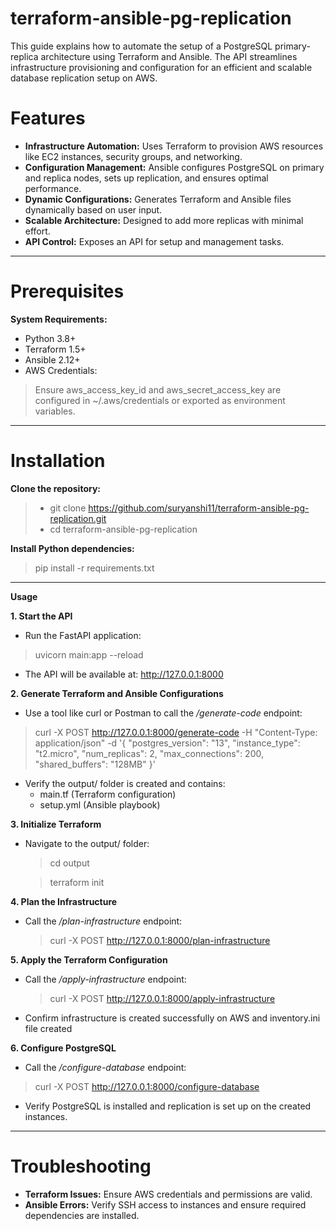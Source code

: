 # terraform-ansible-pg-replication
This guide explains how to automate the setup of a PostgreSQL primary-replica architecture using Terraform and Ansible. The API streamlines infrastructure provisioning and configuration for an efficient and scalable database replication setup on AWS.

# Features
- **Infrastructure Automation:** Uses Terraform to provision AWS resources like EC2 instances, security groups, and networking.
- **Configuration Management:** Ansible configures PostgreSQL on primary and replica nodes, sets up replication, and ensures optimal performance.
- **Dynamic Configurations:** Generates Terraform and Ansible files dynamically based on user input.
- **Scalable Architecture:** Designed to add more replicas with minimal effort.
- **API Control:** Exposes an API for setup and management tasks.

--------------------------------------------------------------------------------------------------------------------------------------------------------------------------------------------------

# Prerequisites

**System Requirements:**

- Python 3.8+
- Terraform 1.5+
- Ansible 2.12+
- AWS Credentials:
> Ensure aws_access_key_id and aws_secret_access_key are configured in ~/.aws/credentials or exported as environment variables.

--------------------------------------------------------------------------------------------------------------------------------------------------------------------------------------------------

# Installation

**Clone the repository:**

> - git clone [https://github.com/suryanshi11/terraform-ansible-pg-replication.git
](https://github.com/suryanshi11/terraform-ansible-pg-replication.git
)
> - cd terraform-ansible-pg-replication

**Install Python dependencies:**

> pip install -r requirements.txt

--------------------------------------------------------------------------------------------------------------------------------------------------------------------------------------------------

**Usage**

**1. Start the API**

- Run the FastAPI application:
> uvicorn main:app --reload

- The API will be available at: http://127.0.0.1:8000

**2. Generate Terraform and Ansible Configurations**

- Use a tool like curl or Postman to call the */generate-code* endpoint:
> curl -X POST http://127.0.0.1:8000/generate-code -H "Content-Type: application/json" -d '{
    "postgres_version": "13",
    "instance_type": "t2.micro",
    "num_replicas": 2,
    "max_connections": 200,
    "shared_buffers": "128MB"
}'
- Verify the output/ folder is created and contains:
  - main.tf (Terraform configuration)
  - setup.yml (Ansible playbook)
 
**3. Initialize Terraform**

- Navigate to the output/ folder:
  > cd output
  
  > terraform init

**4. Plan the Infrastructure**

- Call the */plan-infrastructure* endpoint:
  > curl -X POST http://127.0.0.1:8000/plan-infrastructure

**5. Apply the Terraform Configuration**

- Call the */apply-infrastructure* endpoint:
  > curl -X POST http://127.0.0.1:8000/apply-infrastructure
- Confirm infrastructure is created successfully on AWS and inventory.ini file created
   
**6. Configure PostgreSQL**

- Call the */configure-database* endpoint:
> curl -X POST http://127.0.0.1:8000/configure-database
- Verify PostgreSQL is installed and replication is set up on the created instances.

----------------------------------------------------------------------------------------------------------------------------------------------------------------------------------------------------------------------------------------------

# Troubleshooting

- **Terraform Issues:** Ensure AWS credentials and permissions are valid.
- **Ansible Errors:** Verify SSH access to instances and ensure required dependencies are installed.


